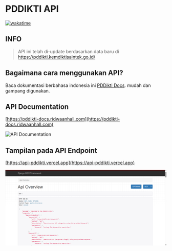 # PDDIKTI API

[![wakatime](https://wakatime.com/badge/user/018b799e-de53-4f7a-bb65-edc2df9f26d8/project/e637f4e3-a75d-49c8-beb0-0f19f8eb52cd.svg)](https://wakatime.com/badge/user/018b799e-de53-4f7a-bb65-edc2df9f26d8/project/e637f4e3-a75d-49c8-beb0-0f19f8eb52cd)

## INFO

> API ini telah di-update berdasarkan data baru di <https://pddikti.kemdiktisaintek.go.id/>

## Bagaimana cara menggunakan API?

Baca dokumentasi berbahasa indonesia ini [PDDikti Docs](https://pddikti-docs.ridwaanhall.com). mudah dan gampang digunakan.

## API Documentation

[https://pddikti-docs.ridwaanhall.com](https://pddikti-docs.ridwaanhall.com)

![API Documentation](https://github.com/user-attachments/assets/a30872f0-e3d5-45de-a7a1-86609a145fe4)

## Tampilan pada API Endpoint

[https://api-pddikti.vercel.app](https://api-pddikti.vercel.app)

![API Overview](images/api-overview.png)
